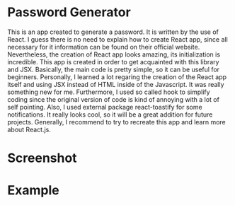 # Password Generator 

This is an app created to generate a password. It is written by the use of React. I guess there is no need to explain how to create React app, since all necessary for it information can be found on their official website. Nevertheless, the creation of React app looks amazing, its initialization is incredible. This app is created in order to get acquainted with this library and JSX. Basically, the main code is pretty simple, so it can be useful for beginners. Personally, I learned a lot regaring the creation of the React app itself and using JSX instead of HTML inside of the Javascript. It was really something new for me. Furthermore, I used so called hook to simplify coding since the original version of code is kind of annoying with a lot of self pointing. Also, I used external package react-toastify for some notifications. It really looks cool, so it will be a great addition for future projects. Generally, I recommend to try to recreate this app and learn more about React.js.

# Screenshot

# Example
